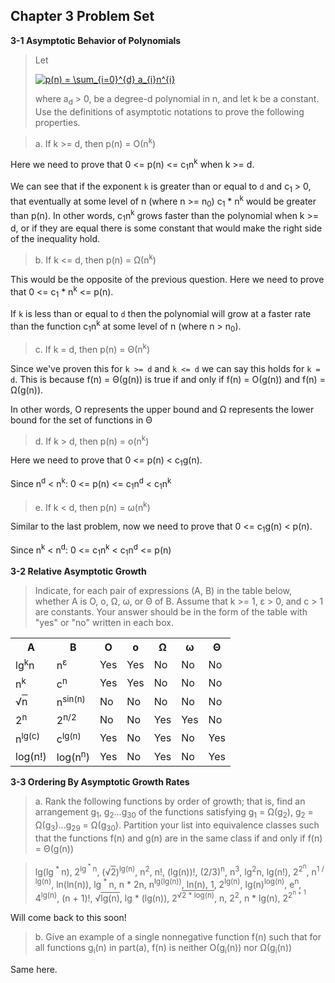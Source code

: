 ## Chapter 3 Problem Set

**3-1 Asymptotic Behavior of Polynomials**

> Let
>
> <a href="https://www.codecogs.com/eqnedit.php?latex=p(n)&space;=&space;\sum_{i=0}^{d}&space;a_{i}n^{i}" target="_blank"><img src="https://latex.codecogs.com/gif.latex?p(n)&space;=&space;\sum_{i=0}^{d}&space;a_{i}n^{i}" title="p(n) = \sum_{i=0}^{d} a_{i}n^{i}" /></a>
>
> where a<sub>d</sub> > 0, be a degree-d polynomial in n, and let k be a constant. Use the definitions of asymptotic notations to prove the following properties.

> a. If k >= d, then p(n) = &Omicron;(n<sup>k</sup>)

Here we need to prove that 0 <= p(n) <= c<sub>1</sub>n<sup>k</sup> when k >= d.

We can see that if the exponent `k` is greater than or equal to `d` and c<sub>1</sub> > 0, that eventually at some level of n (where n >= n<sub>0</sub>) c<sub>1</sub> * n<sup>k</sup> would be greater than p(n). In other words, c<sub>1</sub>n<sup>k</sup> grows faster than the polynomial when k >= d, or if they are equal there is some constant that would make the right side of the inequality hold.

> b. If k <= d, then p(n) = &Omega;(n<sup>k</sup>)

This would be the opposite of the previous question. Here we need to prove that 0 <= c<sub>1</sub> * n<sup>k</sup> <= p(n).

If `k` is less than or equal to `d` then the polynomial will grow at a faster rate than the function c<sub>1</sub>n<sup>k</sup> at some level of n (where n > n<sub>0</sub>).

> c. If k = d, then p(n) = &Theta;(n<sup>k</sup>)

Since we've proven this for `k >= d` and `k <= d` we can say this holds for `k = d`. This is because f(n) = &Theta;(g(n)) is true if and only if f(n) = &Omicron;(g(n)) and f(n) = &Omega;(g(n)).

In other words, &Omicron; represents the upper bound and &Omega; represents the lower bound for the set of functions in &Theta;

> d. If k > d, then p(n) = &omicron;(n<sup>k</sup>)

Here we need to prove that 0 <= p(n) < c<sub>1</sub>g(n).

Since n<sup>d</sup> < n<sup>k</sup>: 0 <= p(n) <= c<sub>1</sub>n<sup>d</sup> < c<sub>1</sub>n<sup>k</sup>

> e. If k < d, then p(n) = &omega;(n<sup>k</sup>)

Similar to the last problem, now we need to prove that 0 <= c<sub>1</sub>g(n) < p(n).

Since n<sup>k</sup> < n<sup>d</sup>: 0 <= c<sub>1</sub>n<sup>k</sup> < c<sub>1</sub>n<sup>d</sup> <= p(n)

**3-2 Relative Asymptotic Growth**

> Indicate, for each pair of expressions (A, B) in the table below, whether A is &Omicron;, &omicron;, &Omega;, &omega;, or &Theta; of B. Assume that k >= 1, &epsilon; > 0, and c > 1 are constants. Your answer should be in the form of the table with "yes" or "no" written in each box.

<table>
  <tr>
    <th>A</th>
    <th>B</th>
    <th>&Omicron;</th>
    <th>&omicron;</th>
    <th>&Omega;</th>
    <th>&omega;</th>
    <th>&Theta;</th>
  </tr>
  <tr>
    <td>lg<sup>k</sup>n</td>
    <td>n<sup>&epsilon;</sup></td>
    <td>Yes</td>
    <td>Yes</td>
    <td>No</td>
    <td>No</td>
    <td>No</td>
  </tr>
  <tr>
    <td>n<sup>k</sup></td>
    <td>c<sup>n</sup></td>
    <td>Yes</td>
    <td>Yes</td>
    <td>No</td>
    <td>No</td>
    <td>No</td>
  </tr>
  <tr>
    <td><span style="white-space: nowrap;">&radic;<span style="text-decoration:overline;">n</span></span></td>
    <td>n<sup>sin(n)</sup></td>
    <td>No</td>
    <td>No</td>
    <td>No</td>
    <td>No</td>
    <td>No</td>
  </tr>
  <tr>
    <td>2<sup>n</sup</td>
    <td>2<sup>n/2</sup></td>
    <td>No</td>
    <td>No</td>
    <td>Yes</td>
    <td>Yes</td>
    <td>No</td>
  </tr>
  <tr>
    <td>n<sup>lg(c)</sup></td>
    <td>c<sup>lg(n)</sup></td>
    <td>Yes</td>
    <td>No</td>
    <td>Yes</td>
    <td>No</td>
    <td>Yes</td>
  </tr>
  <tr>
    <td>log(n!)</td>
    <td>log(n<sup>n</sup>)</td>
    <td>Yes</td>
    <td>No</td>
    <td>Yes</td>
    <td>No</td>
    <td>Yes</td>
  </tr>
</table>

**3-3 Ordering By Asymptotic Growth Rates**

> a. Rank the following functions by order of growth; that is, find an arrangement g<sub>1</sub>, g<sub>2</sub>...g<sub>30</sub> of the functions satisfying g<sub>1</sub> = &Omega;(g<sub>2</sub>), g<sub>2</sub> = &Omega;(g<sub>3</sub>)...g<sub>29</sub> = &Omega;(g<sub>30</sub>). Partition your list into equivalence classes such that the functions f(n) and g(n) are in the same class if and only if f(n) = &Theta;(g(n))

> lg(lg<sup> * </sup>n), 2<sup>lg<sup> * </sup>n</sup>, (<span style="white-space: nowrap;">&radic;<span style="text-decoration:overline !important;">2</span></span>)<sup>lg(n)</sup>, n<sup>2</sup>, n!, (lg(n))!, (2/3)<sup>n</sup>, n<sup>3</sup>, lg<sup>2</sup>n, lg(n!), 2<sup>2<sup>n</sup></sup>, n<sup>1 / lg(n)</sup>, ln(ln(n)), lg<sup> * </sup>n, n * 2</sup>n</sup>, n<sup>lg(lg(n))</sup>, ln(n), 1, 2<sup>lg(n)</sup>, lg(n)<sup>log(n)</sup>, e<sup>n</sup>, 4<sup>lg(n)</sup>, (n + 1)!, <span style="white-space: nowrap;">&radic;<span style="text-decoration:overline !important;">lg(n)</span></span>, lg * (lg(n)), 2<sup><span style="white-space: nowrap;">&radic;<span style="text-decoration:overline !important;">2 * log(n)</span></span></sup>, n, 2<sup>2</sup>, n * lg(n), 2<sup>2<sup>n + 1</sup></sup>

Will come back to this soon!

> b. Give an example of a single nonnegative function f(n) such that for all functions g<sub>i</sub>(n) in part(a), f(n) is neither &Omicron;(g<sub>i</sub>(n)) nor &Omega;(g<sub>i</sub>(n))

Same here.
